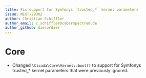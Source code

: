 ```yaml
---
title: Fix support for Symfonys `trusted_*` kernel parameters
issue: NEXT-29302
author: Christian Schiffler
author_email: c.schiffler@cyberspectrum.de
author_github: discordier
---
```

# Core
* Changed `\Cicada\Core\Kernel::boot()` to support for Symfonys trusted_* kernel parameters that were previously ignored.
